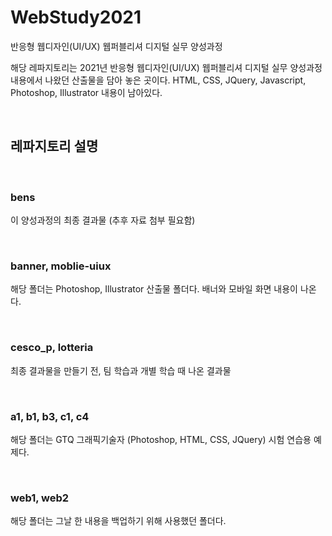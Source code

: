 # WebStudy2021
반응형 웹디자인(UI/UX) 웹퍼블리셔 디지털 실무 양성과정

해당 레파지토리는 2021년 반응형 웹디자인(UI/UX) 웹퍼블리셔 디지털 실무 양성과정 내용에서 나왔던 산출물을 담아 놓은 곳이다.
HTML, CSS, JQuery, Javascript, Photoshop, Illustrator 내용이 남아있다. 

<br/>

## 레파지토리 설명

<br/>

### bens
이 양성과정의 최종 결과물 (추후 자료 첨부 필요함)

<br/>

### banner, moblie-uiux
해당 폴더는 Photoshop, Illustrator 산출물 폴더다. 배너와 모바일 화면 내용이 나온다.

<br/>

### cesco_p, lotteria
최종 결과물을 만들기 전, 팀 학습과 개별 학습 때 나온 결과물

<br/>

### a1, b1, b3, c1, c4
해당 폴더는 GTQ 그래픽기술자 (Photoshop, HTML, CSS, JQuery) 시험 연습용 예제다.

<br/>

### web1, web2
해당 폴더는 그날 한 내용을 백업하기 위해 사용했던 폴더다.

<br/>
